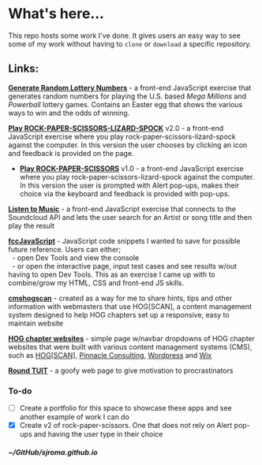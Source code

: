 # What's here...
This repo hosts some work I've done. It gives users an easy way to see some of my work without having to `clone` or `download` a specific repository.  

## Links:  
<a href="https://sjroma.github.io/lotterynumbers" target="_blank">**Generate Random Lottery Numbers**</a> - a front-end JavaScript exercise that generates random numbers for playing the U.S. based _Mega Millions_ and _Powerball_ lottery games. Contains an Easter egg that shows the various ways to win and the odds of winning.  

<a href="https://sjroma.github.io/rpsls" target="_blank">**Play ROCK-PAPER-SCISSORS-LIZARD-SPOCK**</a> v2.0 - a front-end JavaScript exercise where you play rock-paper-scissors-lizard-spock against the computer. In this version the user chooses by clicking an icon and feedback is provided on the page.  

  * <a href="https://sjroma.github.io/rps" target="_blank">**Play ROCK-PAPER-SCISSORS**</a> v1.0 - a front-end JavaScript exercise where you play rock-paper-scissors-lizard-spock against the computer. In this version the user is prompted with Alert pop-ups, makes their choice via the keyboard and feedback is provided with pop-ups.  

**[Listen to Music](https://sjroma.github.io/soundcloud)** - a front-end JavaScript exercise that connects to the Soundcloud API and lets the user search for an Artist or song title and then play the result  

**[fccJavaScript](http://sjroma.github.io/fccjs)** - JavaScript code snippets I wanted to save for possible future reference. Users can either;  
&nbsp;&nbsp;- open Dev Tools and view the console  
&nbsp;&nbsp;- or open the interactive page, input test cases and see results w/out having to open Dev Tools. This as an exercise I came up with to combine/grow my HTML, CSS and front-end JS skills.  

**[cmshogscan](https://sjroma.github.io/cmshogscan)** - created as a way for me to share hints, tips and other information with webmasters that use HOG\[SCAN\], a content management system designed to help HOG chapters set up a responsive, easy to maintain website  

**[HOG chapter websites](https://sjroma.github.io/HOGsites)** - simple page w/navbar dropdowns of HOG chapter websites that were built with various content management systems (CMS), such as [HOG[SCAN]](https://www.hogscan.com), [Pinnacle Consulting](http://pin-consult.com), [Wordpress](https://wordpress.com) and [Wix](https://www.wix.com)   

**[Round TUIT](http://sjroma.github.io/roundtuit)** - a goofy web page to give motivation to procrastinators  

### To-do  
  - [ ] Create a portfolio for this space to showcase these apps and see another example of work I can do   
  - [x] Create v2 of rock-paper-scissors. One that does not rely on Alert pop-ups and having the user type in their choice   

##### ~/GitHub/sjroma.github.io  
